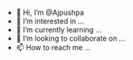 - 👋 Hi, I’m @Ajpushpa
- 👀 I’m interested in ...
- 🌱 I’m currently learning ...
- 💞️ I’m looking to collaborate on ...
- 📫 How to reach me ...

<!---
Ajpushpa/Ajpushpa is a ✨ special ✨ repository because its `README.md` (this file) appears on your GitHub profile.
You can click the Preview link to take a look at your changes.
--->
